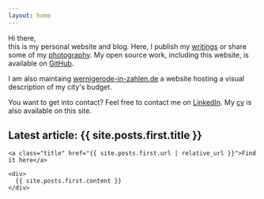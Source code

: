 ```yaml
---
layout: home
---
```


Hi there,<br/>
this is my personal website and blog. Here, I publish my [writings](/articles) or share some of my [photography](/photos). My open source work, including this website, is available on <a href="https://github.com/pheymann">GitHub</a>.

I am also maintaing <a href="https://wernigerode-in-zahlen.de">wernigerode-in-zahlen.de</a> a website hosting a visual description of my city's budget.

You want to get into contact? Feel free to contact me on <a href="https://www.linkedin.com/in/paul-h-6b4a53144">LinkedIn</a>. My [cv](/cv.pdf) is also available on this site.

<div class="row">
  <div class="col-12 post">
    <h2>Latest article: {{ site.posts.first.title }}</h2>

    <a class="title" href="{{ site.posts.first.url | relative_url }}">Find it here</a>

    <div>
      {{ site.posts.first.content }}
    </div>
  </div>
</div>
